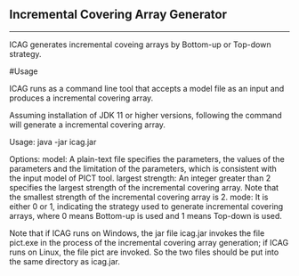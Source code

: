 Incremental Covering Array Generator
------------------------------------------------------------------
------------------------------------------------------------------
ICAG generates  incremental coveing arrays by Bottom-up or Top-down strategy.


#Usage

ICAG runs as a command line tool that accepts a model file as an input and produces a incremental covering array.

Assuming installation of JDK 11 or higher versions, following the command will generate a incremental covering array.

Usage: java -jar icag.jar <model> <largest strength> <mode>

Options:
model:  A plain-text file specifies the parameters, the values of the parameters and the limitation of the parameters, which is consistent with the input model of PICT tool.
largest strength:  An integer greater than 2  specifies the largest strength of the incremental covering array. Note that the smallest strength of the incremental covering array is 2.
mode:  It is  either 0 or 1, indicating the strategy used to generate incremental covering arrays, where 0 means Bottom-up is used and 1 means Top-down is used.

Note that if ICAG runs on Windows,  the jar file icag.jar invokes the file pict.exe in the process of the incremental covering array generation; if ICAG runs on Linux, the file pict are invoked.
So the two files should  be put into the same directory as icag.jar.
